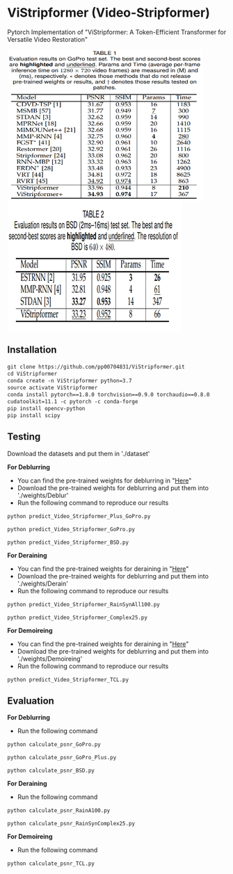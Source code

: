 # ViStripformer (Video-Stripformer)
Pytorch Implementation of "ViStripformer: A Token-Efficient Transformer for
Versatile Video Restoration" 

<img src="./Figures/GoPro.PNG" width = "450" height = "350" div align=center />
<img src="./Figures/BSD.PNG" width = "400" height = "300" div align=center />


## Installation
```
git clone https://github.com/pp00704831/ViStripformer.git
cd ViStripformer
conda create -n ViStripformer python=3.7
source activate ViStripformer
conda install pytorch==1.8.0 torchvision==0.9.0 torchaudio==0.8.0 cudatoolkit=11.1 -c pytorch -c conda-forge
pip install opencv-python
pip install scipy
```
## Testing

Download the datasets and put them in './dataset'

**For Deblurring** </br>
* You can find the pre-trained weights for deblurring in "[Here](https://drive.google.com/drive/folders/1UDNPTsGrzhW40yqsH6cXBqwRABBv7x2K?usp=drive_link)" </br>
* Download the pre-trained weights for deblurring and put them into './weights/Deblur'
* Run the following command to reproduce our results 
```
python predict_Video_Stripformer_Plus_GoPro.py
```
```
python predict_Video_Stripformer_GoPro.py
```
```
python predict_Video_Stripformer_BSD.py
```
**For Deraining** </br>
* You can find the pre-trained weights for deraining in "[Here](https://drive.google.com/drive/folders/1D_0YX4dVGGBWCLKoUZkkqSLFgXOotOh9?usp=drive_link)" </br>
* Download the pre-trained weights for deblurring and put them into './weights/Derain'
* Run the following command to reproduce our results 
```
python predict_Video_Stripformer_RainSynAll100.py
```
```
python predict_Video_Stripformer_Complex25.py
```
**For Demoireing** </br>
* You can find the pre-trained weights for deraining in "[Here](https://drive.google.com/drive/folders/17IMJphbG50uBOrqQJ2USZJLuyjVPa01t?usp=drive_link)" </br>
* Download the pre-trained weights for deblurring and put them into './weights/Demoireing'
* Run the following command to reproduce our results 
```
python predict_Video_Stripformer_TCL.py
```

## Evaluation
**For Deblurring** </br>
* Run the following command
```
python calculate_psnr_GoPro.py
```
```
python calculate_psnr_GoPro_Plus.py
```
```
python calculate_psnr_BSD.py
```
**For Deraining** </br>
* Run the following command
```
python calculate_psnr_RainA100.py
```
```
python calculate_psnr_RainSynComplex25.py
```
**For Demoireing** </br>
* Run the following command
```
python calculate_psnr_TCL.py
```



